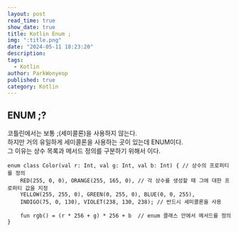 ```yaml
---
layout: post
read_time: true
show_date: true
title: Kotlin Enum ;
img: ":title.png"
date: "2024-05-11 18:23:20"
description: 
tags:
  - Kotlin
author: ParkWonyeop
published: true
category: Kotlin
---
```

## ENUM ;?

코틀린에서는 보통 ;(세미콜론)을 사용하지 않는다.  
하지만 거의 유일하게 세미콜론을 사용하는 곳이 있는데 ENUM이다.  
그 이유는 상수 목록과 메서드 정의를 구분하기 위해서 이다.  

```
enum class Color(val r: Int, val g: Int, val b: Int) { // 상수의 프로퍼티를 정의
    RED(255, 0, 0), ORANGE(255, 165, 0), // 각 상수를 생성할 때 그에 대한 프로퍼티 값을 지정
    YELLOW(255, 255, 0), GREEN(0, 255, 0), BLUE(0, 0, 255),
    INDIGO(75, 0, 130), VIOLET(238, 130, 238); // 반드시 세미콜론을 사용
    
    fun rgb() = (r * 256 + g) * 256 + b  // enum 클래스 안에서 메서드를 정의
}
```